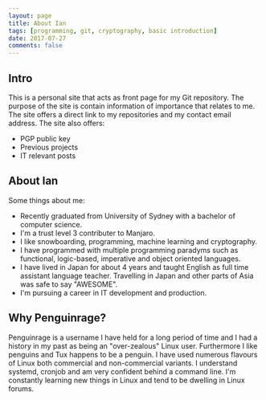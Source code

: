```yaml
---
layout: page
title: About Ian
tags: [programming, git, cryptography, basic introduction]
date: 2017-07-27
comments: false
---
```


## Intro
This is a personal site that acts as front page for my Git repository. The purpose of the site is contain information of
importance that relates to me. The site offers a direct link to my repositories and my contact email address. The site
also offers:

* PGP public key
* Previous projects
* IT relevant posts

## About Ian
Some things about me:

* Recently graduated from University of Sydney with a bachelor of computer science.
* I'm a trust level 3 contributer to Manjaro.
* I like snowboarding, programming, machine learning and cryptography.
* I have programmed with multiple programming paradyms such as functional, logic-based, imperative and object oriented
  languages.
* I have lived in Japan for about 4 years and taught English as full time assistant language teacher. Travelling in
  Japan and other parts of Asia was safe to say "AWESOME".
* I'm pursuing a career in IT development and production.

## Why Penguinrage?
Penguinrage is a username I have held for a long period of time and I had a history in my past as being an
"over-zealous" Linux user. Furthermore I like penguins and Tux happens to be a penguin. I have used numerous flavours of
Linux both commercial and non-commercial variants. I understand systemd, cronjob and am very confident behind a command
line. I'm constantly learning new things in Linux and tend to be dwelling in Linux forums.
